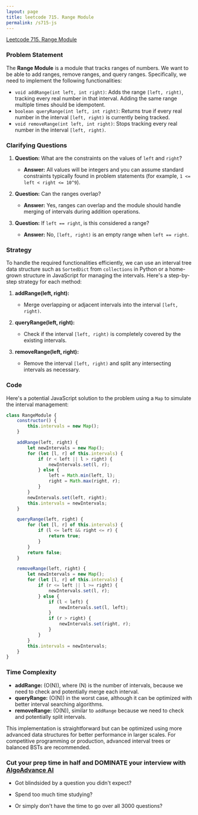 ```yaml
---
layout: page
title: leetcode 715. Range Module
permalink: /s715-js
---
```

[Leetcode 715. Range Module](https://algoadvance.github.io/algoadvance/l715)
### Problem Statement

The **Range Module** is a module that tracks ranges of numbers. We want to be able to add ranges, remove ranges, and query ranges. Specifically, we need to implement the following functionalities:

- `void addRange(int left, int right)`: Adds the range `[left, right)`, tracking every real number in that interval. Adding the same range multiple times should be idempotent.
- `boolean queryRange(int left, int right)`: Returns true if every real number in the interval `[left, right)` is currently being tracked.
- `void removeRange(int left, int right)`: Stops tracking every real number in the interval `[left, right)`.

### Clarifying Questions

1. **Question:** What are the constraints on the values of `left` and `right`?
   - **Answer:** All values will be integers and you can assume standard constraints typically found in problem statements (for example, `1 <= left < right <= 10^9`).

2. **Question:** Can the ranges overlap?
   - **Answer:** Yes, ranges can overlap and the module should handle merging of intervals during addition operations.

3. **Question:** If `left == right`, is this considered a range?
   - **Answer:** No, `[left, right)` is an empty range when `left == right`.

### Strategy

To handle the required functionalities efficiently, we can use an interval tree data structure such as `SortedDict` from `collections` in Python or a home-grown structure in JavaScript for managing the intervals. Here's a step-by-step strategy for each method:

1. **addRange(left, right):**
   - Merge overlapping or adjacent intervals into the interval `[left, right)`.

2. **queryRange(left, right):**
   - Check if the interval `[left, right)` is completely covered by the existing intervals.

3. **removeRange(left, right):**
   - Remove the interval `[left, right)` and split any intersecting intervals as necessary.

### Code

Here's a potential JavaScript solution to the problem using a `Map` to simulate the interval management:

```javascript
class RangeModule {
    constructor() {
        this.intervals = new Map();
    }

    addRange(left, right) {
        let newIntervals = new Map();
        for (let [l, r] of this.intervals) {
            if (r < left || l > right) {
                newIntervals.set(l, r);
            } else {
                left = Math.min(left, l);
                right = Math.max(right, r);
            }
        }
        newIntervals.set(left, right);
        this.intervals = newIntervals;
    }

    queryRange(left, right) {
        for (let [l, r] of this.intervals) {
            if (l <= left && right <= r) {
                return true;
            }
        }
        return false;
    }

    removeRange(left, right) {
        let newIntervals = new Map();
        for (let [l, r] of this.intervals) {
            if (r <= left || l >= right) {
                newIntervals.set(l, r);
            } else {
                if (l < left) {
                    newIntervals.set(l, left);
                }
                if (r > right) {
                    newIntervals.set(right, r);
                }
            }
        }
        this.intervals = newIntervals;
    }
}
```

### Time Complexity

- **addRange:** \(O(N)\), where \(N\) is the number of intervals, because we need to check and potentially merge each interval.
- **queryRange:** \(O(N)\) in the worst case, although it can be optimized with better interval searching algorithms.
- **removeRange:** \(O(N)\), similar to `addRange` because we need to check and potentially split intervals.

This implementation is straightforward but can be optimized using more advanced data structures for better performance in larger scales. For competitive programming or production, advanced interval trees or balanced BSTs are recommended.


### Cut your prep time in half and DOMINATE your interview with [AlgoAdvance AI](https://algoAdvance.com)

- Got blindsided by a question you didn't expect?

- Spend too much time studying?

- Or simply don't have the time to go over all 3000 questions?

